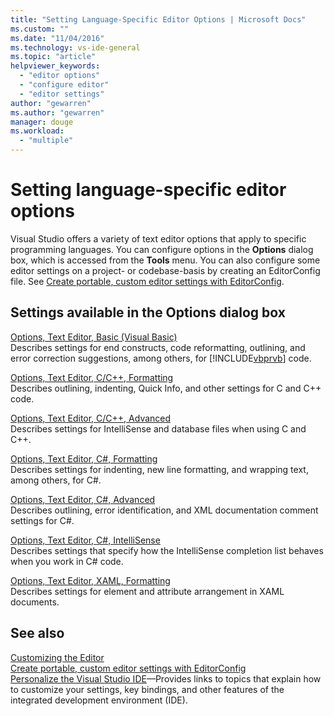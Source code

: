 ```yaml
---
title: "Setting Language-Specific Editor Options | Microsoft Docs"
ms.custom: ""
ms.date: "11/04/2016"
ms.technology: vs-ide-general
ms.topic: "article"
helpviewer_keywords: 
  - "editor options"
  - "configure editor"
  - "editor settings"
author: "gewarren"
ms.author: "gewarren"
manager: douge
ms.workload: 
  - "multiple"
---
```

# Setting language-specific editor options

Visual Studio offers a variety of text editor options that apply to specific programming languages. You can configure options in the **Options** dialog box, which is accessed from the **Tools** menu. You can also configure some editor settings on a project- or codebase-basis by creating an EditorConfig file. See [Create portable, custom editor settings with EditorConfig](../../ide/create-portable-custom-editor-options.md).

## Settings available in the Options dialog box

 [Options, Text Editor, Basic (Visual Basic)](../../ide/reference/options-text-editor-basic-visual-basic.md)  
 Describes settings for end constructs, code reformatting, outlining, and error correction suggestions, among others, for [!INCLUDE[vbprvb](../../code-quality/includes/vbprvb_md.md)] code.

 [Options, Text Editor, C/C++, Formatting](../../ide/reference/options-text-editor-c-cpp-formatting.md)  
 Describes outlining, indenting, Quick Info, and other settings for C and C++ code.

 [Options, Text Editor, C/C++, Advanced](../../ide/reference/options-text-editor-c-cpp-advanced.md)  
 Describes settings for IntelliSense and database files when using C and C++.

 [Options, Text Editor, C#, Formatting](../../ide/reference/options-text-editor-csharp-formatting.md)  
 Describes settings for indenting, new line formatting, and wrapping text, among others, for C#.

 [Options, Text Editor, C#, Advanced](../../ide/reference/options-text-editor-csharp-advanced.md)  
 Describes outlining, error identification, and XML documentation comment settings for C#.

 [Options, Text Editor, C#, IntelliSense](../../ide/reference/options-text-editor-csharp-intellisense.md)  
 Describes settings that specify how the IntelliSense completion list behaves when you work in C# code.

 [Options, Text Editor, XAML, Formatting](../../ide/reference/options-text-editor-xaml-formatting.md)  
 Describes settings for element and attribute arrangement in XAML documents.

## See also

[Customizing the Editor](../../ide/customizing-the-editor.md)  
[Create portable, custom editor settings with EditorConfig](../../ide/create-portable-custom-editor-options.md)  
[Personalize the Visual Studio IDE](../../ide/personalizing-the-visual-studio-ide.md)&mdash;Provides links to topics that explain how to customize your settings, key bindings, and other features of the integrated development environment (IDE).